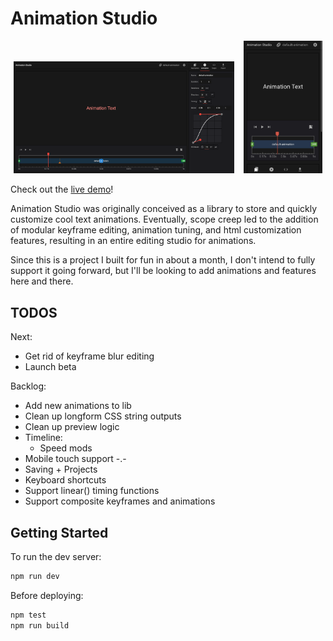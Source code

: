 # Animation Studio

<p style="text-align: center;">
<img alt="demo" src="public/demo-1.png" width="70%" /> &nbsp;&nbsp; <img alt="mobile-demo" src="public/demo-mobile-1.jpg" width="25%">
</p>

Check out the [live demo](https://css-animation-studio.vercel.app/)!

Animation Studio was originally conceived as a library to store and quickly customize cool text animations. Eventually, scope creep led to the addition of modular keyframe editing, animation tuning, and html customization features, resulting in an entire editing studio for animations.

Since this is a project I built for fun in about a month, I don't intend to fully support it going forward, but I'll be looking to add animations and features here and there.

## TODOS

Next:

* Get rid of keyframe blur editing
* Launch beta

Backlog:

* Add new animations to lib
* Clean up longform CSS string outputs
* Clean up preview logic
* Timeline:
  * Speed mods
* Mobile touch support -.-
* Saving + Projects
* Keyboard shortcuts
* Support linear() timing functions
* Support composite keyframes and animations

## Getting Started

To run the dev server:

```bash
npm run dev
```

Before deploying:

```bash
npm test
npm run build
```